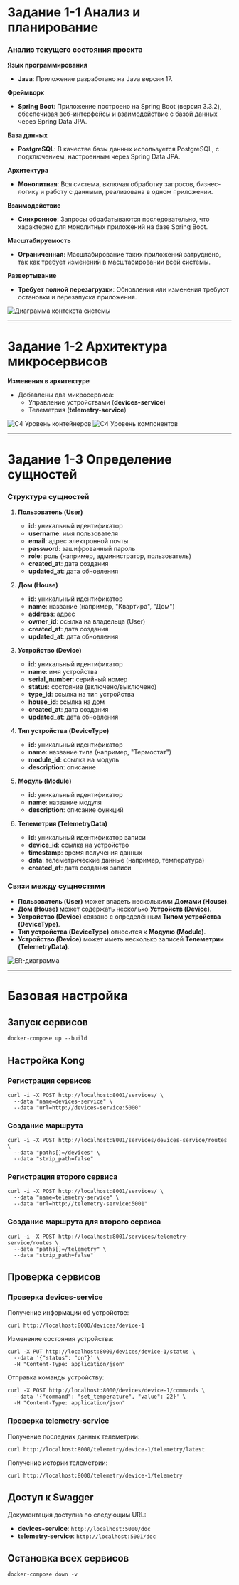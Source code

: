 ﻿# Задание 1-1 Анализ и планирование

### Анализ текущего состояния проекта

**Язык программирования**

- **Java**: Приложение разработано на Java версии 17.

**Фреймворк**

- **Spring Boot**: Приложение построено на Spring Boot (версия 3.3.2), обеспечивая веб-интерфейсы и взаимодействие с базой данных через Spring Data JPA.

**База данных**

- **PostgreSQL**: В качестве базы данных используется PostgreSQL, с подключением, настроенным через Spring Data JPA.

**Архитектура**

- **Монолитная**: Вся система, включая обработку запросов, бизнес-логику и работу с данными, реализована в одном приложении.

**Взаимодействие**

- **Синхронное**: Запросы обрабатываются последовательно, что характерно для монолитных приложений на базе Spring Boot.

**Масштабируемость**

- **Ограниченная**: Масштабирование таких приложений затруднено, так как требует изменений в масштабировании всей системы.

**Развертывание**

- **Требует полной перезагрузки**: Обновления или изменения требуют остановки и перезапуска приложения.

![Диаграмма контекста системы](./PlantUML/1-1.svg)

---

# Задание 1-2 Архитектура микросервисов

**Изменения в архитектуре**

- Добавлены два микросервиса:
  - Управление устройствами (**devices-service**)
  - Телеметрия (**telemetry-service**)

![C4 Уровень контейнеров](./PlantUML/1-2-containers.svg)
![C4 Уровень компонентов](./PlantUML/1-2-components.svg)

---

# Задание 1-3 Определение сущностей

### Структура сущностей

1. **Пользователь (User)**
   - **id**: уникальный идентификатор
   - **username**: имя пользователя
   - **email**: адрес электронной почты
   - **password**: зашифрованный пароль
   - **role**: роль (например, администратор, пользователь)
   - **created_at**: дата создания
   - **updated_at**: дата обновления

2. **Дом (House)**
   - **id**: уникальный идентификатор
   - **name**: название (например, "Квартира", "Дом")
   - **address**: адрес
   - **owner_id**: ссылка на владельца (User)
   - **created_at**: дата создания
   - **updated_at**: дата обновления

3. **Устройство (Device)**
   - **id**: уникальный идентификатор
   - **name**: имя устройства
   - **serial_number**: серийный номер
   - **status**: состояние (включено/выключено)
   - **type_id**: ссылка на тип устройства
   - **house_id**: ссылка на дом
   - **created_at**: дата создания
   - **updated_at**: дата обновления

4. **Тип устройства (DeviceType)**
   - **id**: уникальный идентификатор
   - **name**: название типа (например, "Термостат")
   - **module_id**: ссылка на модуль
   - **description**: описание

5. **Модуль (Module)**
   - **id**: уникальный идентификатор
   - **name**: название модуля
   - **description**: описание функций

6. **Телеметрия (TelemetryData)**
   - **id**: уникальный идентификатор записи
   - **device_id**: ссылка на устройство
   - **timestamp**: время получения данных
   - **data**: телеметрические данные (например, температура)
   - **created_at**: дата создания записи

### Связи между сущностями

- **Пользователь (User)** может владеть несколькими **Домами (House)**.
- **Дом (House)** может содержать несколько **Устройств (Device)**.
- **Устройство (Device)** связано с определённым **Типом устройства (DeviceType)**.
- **Тип устройства (DeviceType)** относится к **Модулю (Module)**.
- **Устройство (Device)** может иметь несколько записей **Телеметрии (TelemetryData)**.

![ER-диаграмма](./PlantUML/er.svg)

---

# Базовая настройка

## Запуск сервисов

```
docker-compose up --build
```

## Настройка Kong

### Регистрация сервисов

```
curl -i -X POST http://localhost:8001/services/ \
  --data "name=devices-service" \
  --data "url=http://devices-service:5000"
```

### Создание маршрута

```
curl -i -X POST http://localhost:8001/services/devices-service/routes \
  --data "paths[]=/devices" \
  --data "strip_path=false"
```

### Регистрация второго сервиса

```
curl -i -X POST http://localhost:8001/services/ \
  --data "name=telemetry-service" \
  --data "url=http://telemetry-service:5001"
```

### Создание маршрута для второго сервиса

```
curl -i -X POST http://localhost:8001/services/telemetry-service/routes \
  --data "paths[]=/telemetry" \
  --data "strip_path=false"
```

## Проверка сервисов

### Проверка **devices-service**

Получение информации об устройстве:

```
curl http://localhost:8000/devices/device-1
```

Изменение состояния устройства:

```
curl -X PUT http://localhost:8000/devices/device-1/status \
  --data '{"status": "on"}' \
  -H "Content-Type: application/json"
```

Отправка команды устройству:

```
curl -X POST http://localhost:8000/devices/device-1/commands \
  --data '{"command": "set_temperature", "value": 22}' \
  -H "Content-Type: application/json"
```

### Проверка **telemetry-service**

Получение последних данных телеметрии:

```
curl http://localhost:8000/telemetry/device-1/telemetry/latest
```

Получение истории телеметрии:

```
curl http://localhost:8000/telemetry/device-1/telemetry
```

## Доступ к Swagger

Документация доступна по следующим URL:

- **devices-service**: `http://localhost:5000/doc`
- **telemetry-service**: `http://localhost:5001/doc`

## Остановка всех сервисов

```
docker-compose down -v
```
